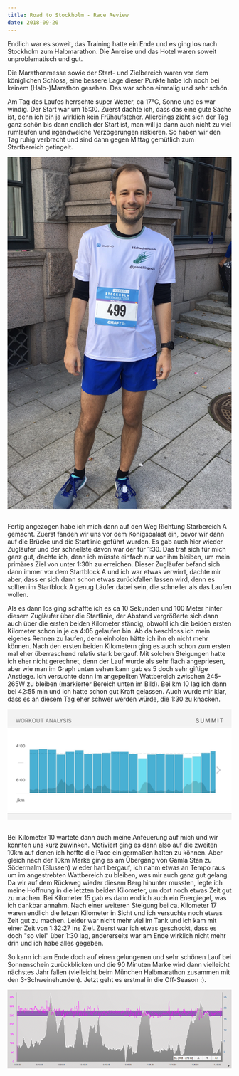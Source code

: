 ```yaml
---
title: Road to Stockholm - Race Review
date: 2018-09-20
---
```


Endlich war es soweit, das Training hatte ein Ende und es ging los nach Stockholm zum Halbmarathon. Die Anreise und das Hotel waren soweit unproblematisch und gut.

Die Marathonmesse sowie der Start- und Zielbereich waren vor dem königlichen Schloss, eine bessere Lage dieser Punkte habe ich noch bei keinem (Halb-)Marathon gesehen. Das war schon einmalig und sehr schön.

Am Tag des Laufes herrschte super Wetter, ca 17°C, Sonne und es war windig. Der Start war um 15:30. Zuerst dachte ich, dass das eine gute Sache ist, denn ich bin ja wirklich kein Frühaufsteher. Allerdings zieht sich der Tag ganz schön bis dann endlich der Start ist, man will ja dann auch nicht zu viel rumlaufen und irgendwelche Verzögerungen riskieren. So haben wir den Tag ruhig verbracht und sind dann gegen Mittag gemütlich zum Startbereich getingelt.

[<img src='/assets/images/img_3616.jpg' class='w-4/5' align='center'/>](/assets/images/img_3616.jpg)<br><br>

Fertig angezogen habe ich mich dann auf den Weg Richtung Starbereich A gemacht. Zuerst fanden wir uns vor dem Königspalast ein, bevor wir dann auf die Brücke und die Startlinie geführt wurden. Es gab auch hier wieder Zugläufer und der schnellste davon war der für 1:30. Das traf sich für mich ganz gut, dachte ich, denn ich müsste einfach nur vor ihm bleiben, um mein primäres Ziel von unter 1:30h zu erreichen. Dieser Zugläufer befand sich dann immer vor dem Startblock A und ich war etwas verwirrt, dachte mir aber, dass er sich dann schon etwas zurückfallen lassen wird, denn es sollten im Startblock A genug Läufer dabei sein, die schneller als das Laufen wollen.

Als es dann los ging schaffte ich es ca 10 Sekunden und 100 Meter hinter diesem Zugläufer über die Startlinie, der Abstand vergrößerte sich dann auch über die ersten beiden Kilometer ständig, obwohl ich die beiden ersten Kilometer schon in je ca 4:05 gelaufen bin. Ab da beschloss ich mein eigenes Rennen zu laufen, denn einholen hätte ich ihn eh nicht mehr können. Nach den ersten beiden Kilometern ging es auch schon zum ersten mal eher überraschend relativ stark bergauf. Mit solchen Steigungen hatte ich eher nicht gerechnet, denn der Lauf wurde als sehr flach angepriesen, aber wie man im Graph unten sehen kann gab es 5 doch sehr giftige Anstiege. Ich versuchte dann im angepeilten Wattbereich zwischen 245-265W zu bleiben (markierter Bereich unten im Bild). Bei km 10 lag ich dann bei 42:55 min und ich hatte schon gut Kraft gelassen. Auch wurde mir klar, dass es an diesem Tag eher schwer werden würde, die 1:30 zu knacken.

[<img src='/assets/images/img_3866.jpg' class='w-4/5' align='center'/>](/assets/images/img_3866.jpg)<br><br>

Bei Kilometer 10 wartete dann auch meine Anfeuerung auf mich und wir konnten uns kurz zuwinken. Motiviert ging es dann also auf die zweiten 10km auf denen ich hoffte die Pace einigermaßen halten zu können. Aber gleich nach der 10km Marke ging es am Übergang von Gamla Stan zu Södermalm (Slussen) wieder hart bergauf, ich nahm etwas an Tempo raus um im angestrebten Wattbereich zu bleiben, was mir auch ganz gut gelang. Da wir auf dem Rückweg wieder diesem Berg hinunter mussten, legte ich meine Hoffnung in die letzten beiden Kilometer, um dort noch etwas Zeit gut zu machen. Bei Kilometer 15 gab es dann endlich auch ein Energiegel, was ich dankbar annahm. Nach einer weiteren Steigung bei ca. Kilometer 17 waren endlich die letzen Kilometer in Sicht und ich versuchte noch etwas Zeit gut zu machen. Leider war nicht mehr viel im Tank und ich kam mit einer Zeit von 1:32:27 ins Ziel. Zuerst war ich etwas geschockt, dass es doch "so viel" über 1:30 lag, andererseits war am Ende wirklich nicht mehr drin und ich habe alles gegeben.

So kann ich am Ende doch auf einen gelungenen und sehr schönen Lauf bei Sonnenschein zurückblicken und die 90 Minuten Marke wird dann vielleicht nächstes Jahr fallen (vielleicht beim München Halbmarathon zusammen mit den 3-Schweinehunden). Jetzt geht es erstmal in die Off-Season :).

[<img src='/assets/images/Power_histogramm_stockholm.png' class='w-4/5' align='center'/>](/assets/images/Power_histogramm_stockholm.png)<br><br>
